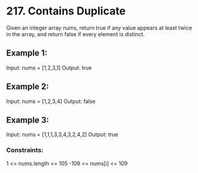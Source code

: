 # 217. Contains Duplicate

Given an integer array nums, return true if any value appears at least twice in the array, and return false if every element is distinct.

 

## Example 1:

Input: nums = [1,2,3,1]
Output: true


## Example 2:

Input: nums = [1,2,3,4]
Output: false


## Example 3:

Input: nums = [1,1,1,3,3,4,3,2,4,2]
Output: true
 

### Constraints:

1 <= nums.length <= 105
-109 <= nums[i] <= 109